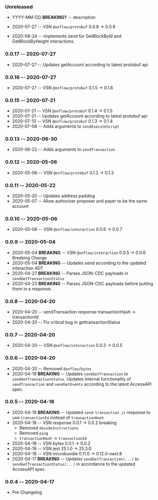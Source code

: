 ### Unreleased

- YYYY-MM-DD **BREAKING?** -- description

- 2020-07-27 -- VSN `@onflow/protobuf` 0.0.8 -> 0.0.9
- 2020-08-24 -- Implements send for GetBlockById and GetBlockByHeight interactions.

### 0.0.17 -- 2020-07-27

- 2020-07-27 -- Updates getAccount according to latest protobuf api

### 0.0.16 -- 2020-07-27

- 2020-07-27 -- VSN `@onflow/protobuf` 0.1.5 -> 0.1.6

### 0.0.15 -- 2020-07-21

- 2020-07-21 -- VSN `@onflow/protobuf` 0.1.4 -> 0.1.5
- 2020-07-21 -- Updates getAccount according to latest protobuf api
- 2020-07-13 -- VSN `@onflow/protobuf` 0.1.3 -> 0.1.4
- 2020-07-08 -- Adds arguments to `sendExecuteScript`

### 0.0.13 -- 2020-06-30

- 2020-06-22 -- Adds arguments to `sendTransaction`

### 0.0.12 -- 2020-05-06

- 2020-05-06 -- VSN `@onflow/protobuf` 0.1.2 -> 0.1.3

### 0.0.11 -- 2020-05-22

- 2020-05-20 -- Updates address padding
- 2020-05-07 -- Allow authorizer proposer and payer to be the same account

### 0.0.10 -- 2020-05-06

- 2020-05-06 -- VSN `@onflow/interaction` 0.0.6 -> 0.0.7

### 0.0.9 -- 2020-05-04

- 2020-05-04 **BREAKING** -- VSN `@onflow/interaction` 0.0.5 -> 0.0.6 Breaking Change
- 2020-05-04 **BREAKING** -- Updates send according to the updated interaction ADT
- 2020-04-27 **BREAKING** -- Parses JSON-CDC payloads in `sendGetTransactionStatus`
- 2020-04-23 **BREAKING** -- Parses JSON-CDC payloads before putting them in a response.

### 0.0.8 -- 2020-04-20

- 2020-04-20 -- sendTransaction response transactionHash -> transactionId
- 2020-04-20 -- Fix critical bug in gettransactionStatus

### 0.0.7 -- 2020-04-20

- 2020-04-20 -- VSN `@onflow/interaction` 0.0.3 -> 0.0.5

### 0.0.6 -- 2020-04-20

- 2020-04-20 -- Removed `@onflow/bytes`
- 2020-04-19 **BREAKING** -- Updates `sendGetTransaction` to `sendGetTransactionStatus`. Updates internal functionality of `sendTransaction` and `sendGetEvents` according to the latest AccessAPI spec.

### 0.0.5 -- 2020-04-18

- 2020-04-18 **BREAKING** -- Updated `send-transaction.js` response to use `transactionId` instead of `transactionHash`
- 2020-04-18 -- VSN response 0.0.1 -> 0.0.2 breaking
  - Removed `decodeInstructions`
  - Removed `ping`
  - `transactionHash` -> `transactionId`
- 2020-04-18 -- VSN bytes 0.0.1 -> 0.0.2
- 2020-04-18 -- VSN jest 25.1.0 -> 25.3.0
- 2020-04-18 -- VSN microbundle 0.11.0 -> 0.12.0-next.8
- 2020-04-17 **BREAKING** -- Updates `sendGetTransaction(...)` to `sendGetTransactionStatus(...)` in accordance to the updated AccessAPI spec.

### 0.0.4 -- 2020-04-17

- Pre Changelog
